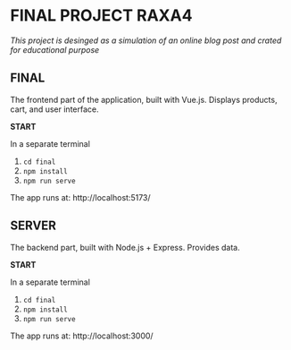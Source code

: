# FINAL PROJECT RAXA4
*This project is desinged as a simulation of an online blog post and crated for educational purpose*


## FINAL ##
The frontend part of the application, built with Vue.js. Displays products, cart, and user interface.

**START**

In a separate terminal

1. `cd final` 
2. `npm install`
3. `npm run serve`

The app runs at: http://localhost:5173/



## SERVER
The backend part, built with Node.js + Express. Provides data.

**START**

In a separate terminal

1. `cd final`
2. `npm install`
3. `npm run serve`

The app runs at: http://localhost:3000/



